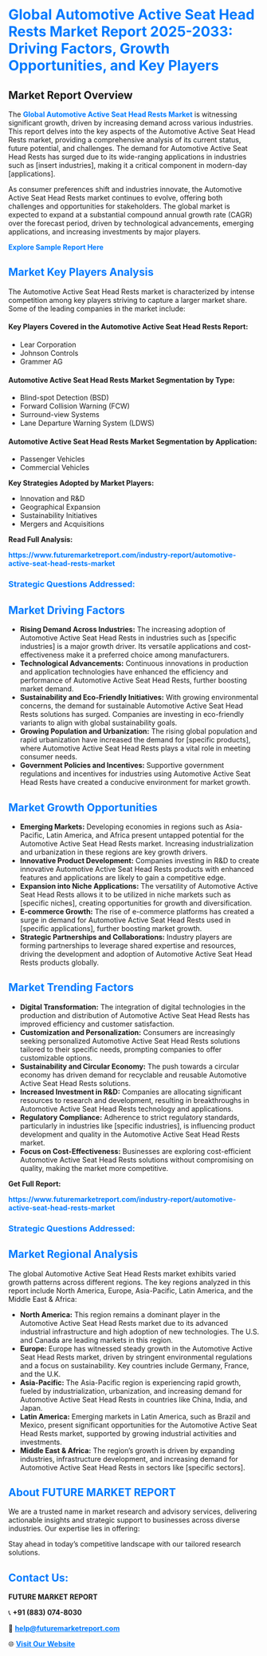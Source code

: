 <h1 style="color: #007BFF;">Global Automotive Active Seat Head Rests Market Report 2025-2033: Driving Factors, Growth Opportunities, and Key Players</h1>

<section id="overview">
<h2>Market Report Overview</h2>
<p>The <a href="https://www.futuremarketreport.com/industry-report/automotive-active-seat-head-rests-market" style="color: #007BFF; text-decoration: none;"><strong>Global Automotive Active Seat Head Rests Market</strong></a> is witnessing significant growth, driven by increasing demand across various industries. This report delves into the key aspects of the Automotive Active Seat Head Rests market, providing a comprehensive analysis of its current status, future potential, and challenges. The demand for Automotive Active Seat Head Rests has surged due to its wide-ranging applications in industries such as [insert industries], making it a critical component in modern-day [applications].</p>
<p>As consumer preferences shift and industries innovate, the Automotive Active Seat Head Rests market continues to evolve, offering both challenges and opportunities for stakeholders. The global market is expected to expand at a substantial compound annual growth rate (CAGR) over the forecast period, driven by technological advancements, emerging applications, and increasing investments by major players.</p>
</section>

<section id="overview">
<p><a href="https://www.futuremarketreport.com/request-sample/reportId=41223" style="color: #007BFF; text-decoration: none;"><strong>Explore Sample Report Here</strong></a></p>
</section>

<section id="key-players">
<h2 style="color: #007BFF;">Market Key Players Analysis</h2>
<p>The Automotive Active Seat Head Rests market is characterized by intense competition among key players striving to capture a larger market share. Some of the leading companies in the market include:</p>
<h4>Key Players Covered in the Automotive Active Seat Head Rests Report:</h4>
<ul><li>Lear Corporation</li><li>Johnson Controls</li><li>Grammer AG</li></ul>
<h4>Automotive Active Seat Head Rests Market Segmentation by Type:</h4>
<ul><li>Blind-spot Detection (BSD)</li><li>Forward Collision Warning (FCW)</li><li>Surround-view Systems</li><li>Lane Departure Warning System (LDWS)</li></ul>

<h4>Automotive Active Seat Head Rests Market Segmentation by Application:</h4>
<ul><li>Passenger Vehicles</li><li>Commercial Vehicles</li></ul>
<p><strong>Key Strategies Adopted by Market Players:</strong></p>
<ul>
<li>Innovation and R&D</li>
<li>Geographical Expansion</li>
<li>Sustainability Initiatives</li>
<li>Mergers and Acquisitions</li>
</ul>
</section>

<section>
<p><strong>Read Full Analysis: </strong></p><a href="https://www.futuremarketreport.com/industry-report/automotive-active-seat-head-rests-market" style="color: #007BFF; text-decoration: none;"><strong>https://www.futuremarketreport.com/industry-report/automotive-active-seat-head-rests-market</strong></a>
<h3 style="color: #007BFF;">Strategic Questions Addressed:</h3>
</section>

<section id="driving-factors">
<h2 style="color: #007BFF;">Market Driving Factors</h2>
<ul>
<li><strong>Rising Demand Across Industries:</strong> The increasing adoption of Automotive Active Seat Head Rests in industries such as [specific industries] is a major growth driver. Its versatile applications and cost-effectiveness make it a preferred choice among manufacturers.</li>
<li><strong>Technological Advancements:</strong> Continuous innovations in production and application technologies have enhanced the efficiency and performance of Automotive Active Seat Head Rests, further boosting market demand.</li>
<li><strong>Sustainability and Eco-Friendly Initiatives:</strong> With growing environmental concerns, the demand for sustainable Automotive Active Seat Head Rests solutions has surged. Companies are investing in eco-friendly variants to align with global sustainability goals.</li>
<li><strong>Growing Population and Urbanization:</strong> The rising global population and rapid urbanization have increased the demand for [specific products], where Automotive Active Seat Head Rests plays a vital role in meeting consumer needs.</li>
<li><strong>Government Policies and Incentives:</strong> Supportive government regulations and incentives for industries using Automotive Active Seat Head Rests have created a conducive environment for market growth.</li>
</ul>
</section>

<section id="growth-opportunities">
<h2 style="color: #007BFF;">Market Growth Opportunities</h2>
<ul>
<li><strong>Emerging Markets:</strong> Developing economies in regions such as Asia-Pacific, Latin America, and Africa present untapped potential for the Automotive Active Seat Head Rests market. Increasing industrialization and urbanization in these regions are key growth drivers.</li>
<li><strong>Innovative Product Development:</strong> Companies investing in R&D to create innovative Automotive Active Seat Head Rests products with enhanced features and applications are likely to gain a competitive edge.</li>
<li><strong>Expansion into Niche Applications:</strong> The versatility of Automotive Active Seat Head Rests allows it to be utilized in niche markets such as [specific niches], creating opportunities for growth and diversification.</li>
<li><strong>E-commerce Growth:</strong> The rise of e-commerce platforms has created a surge in demand for Automotive Active Seat Head Rests used in [specific applications], further boosting market growth.</li>
<li><strong>Strategic Partnerships and Collaborations:</strong> Industry players are forming partnerships to leverage shared expertise and resources, driving the development and adoption of Automotive Active Seat Head Rests products globally.</li>
</ul>
</section>

<section id="trending-factors">
<h2 style="color: #007BFF;">Market Trending Factors</h2>
<ul>
<li><strong>Digital Transformation:</strong> The integration of digital technologies in the production and distribution of Automotive Active Seat Head Rests has improved efficiency and customer satisfaction.</li>
<li><strong>Customization and Personalization:</strong> Consumers are increasingly seeking personalized Automotive Active Seat Head Rests solutions tailored to their specific needs, prompting companies to offer customizable options.</li>
<li><strong>Sustainability and Circular Economy:</strong> The push towards a circular economy has driven demand for recyclable and reusable Automotive Active Seat Head Rests solutions.</li>
<li><strong>Increased Investment in R&D:</strong> Companies are allocating significant resources to research and development, resulting in breakthroughs in Automotive Active Seat Head Rests technology and applications.</li>
<li><strong>Regulatory Compliance:</strong> Adherence to strict regulatory standards, particularly in industries like [specific industries], is influencing product development and quality in the Automotive Active Seat Head Rests market.</li>
<li><strong>Focus on Cost-Effectiveness:</strong> Businesses are exploring cost-efficient Automotive Active Seat Head Rests solutions without compromising on quality, making the market more competitive.</li>
</ul>
</section>

<section>
<p><strong>Get Full Report: </strong></p><a href="https://www.futuremarketreport.com/industry-report/automotive-active-seat-head-rests-market" style="color: #007BFF; text-decoration: none;"><strong>https://www.futuremarketreport.com/industry-report/automotive-active-seat-head-rests-market</strong></a>
<h3 style="color: #007BFF;">Strategic Questions Addressed:</h3>
</section>


<section id="regional-analysis">
<h2 style="color: #007BFF;">Market Regional Analysis</h2>
<p>The global Automotive Active Seat Head Rests market exhibits varied growth patterns across different regions. The key regions analyzed in this report include North America, Europe, Asia-Pacific, Latin America, and the Middle East & Africa:</p>
<ul>
<li><strong>North America:</strong> This region remains a dominant player in the Automotive Active Seat Head Rests market due to its advanced industrial infrastructure and high adoption of new technologies. The U.S. and Canada are leading markets in this region.</li>
<li><strong>Europe:</strong> Europe has witnessed steady growth in the Automotive Active Seat Head Rests market, driven by stringent environmental regulations and a focus on sustainability. Key countries include Germany, France, and the U.K.</li>
<li><strong>Asia-Pacific:</strong> The Asia-Pacific region is experiencing rapid growth, fueled by industrialization, urbanization, and increasing demand for Automotive Active Seat Head Rests in countries like China, India, and Japan.</li>
<li><strong>Latin America:</strong> Emerging markets in Latin America, such as Brazil and Mexico, present significant opportunities for the Automotive Active Seat Head Rests market, supported by growing industrial activities and investments.</li>
<li><strong>Middle East & Africa:</strong> The region’s growth is driven by expanding industries, infrastructure development, and increasing demand for Automotive Active Seat Head Rests in sectors like [specific sectors].</li>
</ul>
</section>

<footer>
<h2 style="color: #007BFF;">About FUTURE MARKET REPORT</h2>
<p>We are a trusted name in market research and advisory services, delivering actionable insights and strategic support to businesses across diverse industries. Our expertise lies in offering:</p>

<p>Stay ahead in today’s competitive landscape with our tailored research solutions.</p>

<h2 style="color: #007BFF;">Contact Us:</h2>
<p><strong>FUTURE MARKET REPORT</strong></p>
<p>📞 <strong>+91 (883) 074-8030</strong></p>
<p>📧 <strong><a href="mailto:help@futuremarketreport.com" style="color: #007BFF;">help@futuremarketreport.com</a></strong></p>
<p>🌐 <strong><a href="https://www.futuremarketreport.com/" style="color: #007BFF;">Visit Our Website</a></strong></p>
</footer>